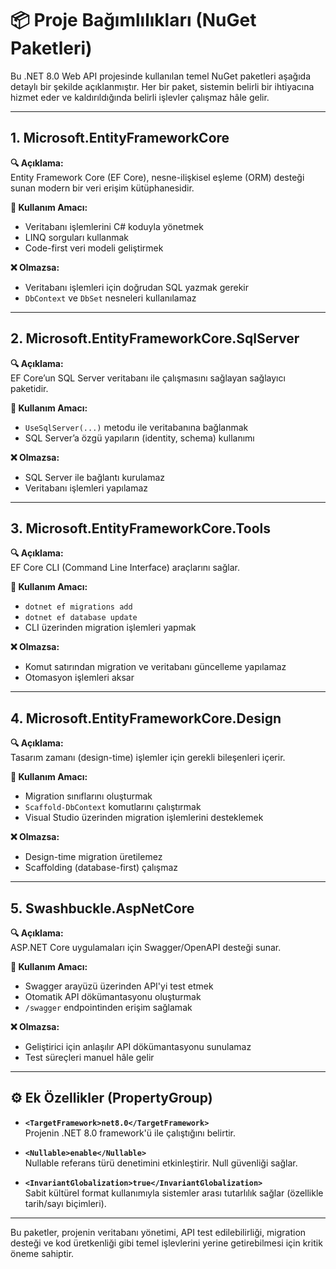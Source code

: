 # 📦 Proje Bağımlılıkları (NuGet Paketleri)

Bu .NET 8.0 Web API projesinde kullanılan temel NuGet paketleri aşağıda detaylı bir şekilde açıklanmıştır. Her bir paket, sistemin belirli bir ihtiyacına hizmet eder ve kaldırıldığında belirli işlevler çalışmaz hâle gelir.

---

## 1. Microsoft.EntityFrameworkCore

**🔍 Açıklama:**  
Entity Framework Core (EF Core), nesne-ilişkisel eşleme (ORM) desteği sunan modern bir veri erişim kütüphanesidir.

**🎯 Kullanım Amacı:**  
- Veritabanı işlemlerini C# koduyla yönetmek  
- LINQ sorguları kullanmak  
- Code-first veri modeli geliştirmek

**❌ Olmazsa:**  
- Veritabanı işlemleri için doğrudan SQL yazmak gerekir  
- `DbContext` ve `DbSet` nesneleri kullanılamaz

---

## 2. Microsoft.EntityFrameworkCore.SqlServer

**🔍 Açıklama:**  
EF Core’un SQL Server veritabanı ile çalışmasını sağlayan sağlayıcı paketidir.

**🎯 Kullanım Amacı:**  
- `UseSqlServer(...)` metodu ile veritabanına bağlanmak  
- SQL Server’a özgü yapıların (identity, schema) kullanımı

**❌ Olmazsa:**  
- SQL Server ile bağlantı kurulamaz  
- Veritabanı işlemleri yapılamaz

---

## 3. Microsoft.EntityFrameworkCore.Tools

**🔍 Açıklama:**  
EF Core CLI (Command Line Interface) araçlarını sağlar.

**🎯 Kullanım Amacı:**  
- `dotnet ef migrations add`  
- `dotnet ef database update`  
- CLI üzerinden migration işlemleri yapmak

**❌ Olmazsa:**  
- Komut satırından migration ve veritabanı güncelleme yapılamaz  
- Otomasyon işlemleri aksar

---

## 4. Microsoft.EntityFrameworkCore.Design

**🔍 Açıklama:**  
Tasarım zamanı (design-time) işlemler için gerekli bileşenleri içerir.

**🎯 Kullanım Amacı:**  
- Migration sınıflarını oluşturmak  
- `Scaffold-DbContext` komutlarını çalıştırmak  
- Visual Studio üzerinden migration işlemlerini desteklemek

**❌ Olmazsa:**  
- Design-time migration üretilemez  
- Scaffolding (database-first) çalışmaz

---

## 5. Swashbuckle.AspNetCore

**🔍 Açıklama:**  
ASP.NET Core uygulamaları için Swagger/OpenAPI desteği sunar.

**🎯 Kullanım Amacı:**  
- Swagger arayüzü üzerinden API'yi test etmek  
- Otomatik API dökümantasyonu oluşturmak  
- `/swagger` endpointinden erişim sağlamak

**❌ Olmazsa:**  
- Geliştirici için anlaşılır API dökümantasyonu sunulamaz  
- Test süreçleri manuel hâle gelir

---

## ⚙️ Ek Özellikler (PropertyGroup)

- **`<TargetFramework>net8.0</TargetFramework>`**  
  Projenin .NET 8.0 framework'ü ile çalıştığını belirtir.

- **`<Nullable>enable</Nullable>`**  
  Nullable referans türü denetimini etkinleştirir. Null güvenliği sağlar.

- **`<InvariantGlobalization>true</InvariantGlobalization>`**  
  Sabit kültürel format kullanımıyla sistemler arası tutarlılık sağlar (özellikle tarih/sayı biçimleri).

---

Bu paketler, projenin veritabanı yönetimi, API test edilebilirliği, migration desteği ve kod üretkenliği gibi temel işlevlerini yerine getirebilmesi için kritik öneme sahiptir.
